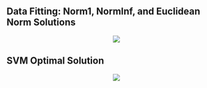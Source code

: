 ## Data Fitting: Norm1, NormInf, and Euclidean Norm Solutions
<p align="center">
  <img src="https://github.com/astro7x/OptMat/blob/master/imgs/fitting.jpg?raw=true"/>
</p>



## SVM Optimal Solution
<p align="center">
  <img src="https://github.com/astro7x/OptMat/blob/master/imgs/svm1.jpg?raw=true"/>
</p>

